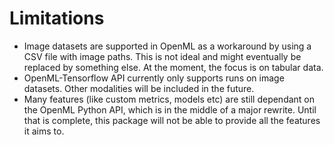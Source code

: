 # Limitations

- Image datasets are supported in OpenML as a workaround by using a CSV file with image paths. This is not ideal and might eventually be replaced by something else. At the moment, the focus is on tabular data.
- OpenML-Tensorflow API currently only supports runs on image datasets. Other modalities will be included in the future.   
- Many features (like custom metrics, models etc) are still dependant on the OpenML Python API, which is in the middle of a major rewrite. Until that is complete, this package will not be able to provide all the features it aims to.
